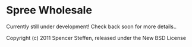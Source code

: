 Spree Wholesale
==============

Currently still under development! Check back soon for more details..


Copyright (c) 2011 Spencer Steffen, released under the New BSD License
